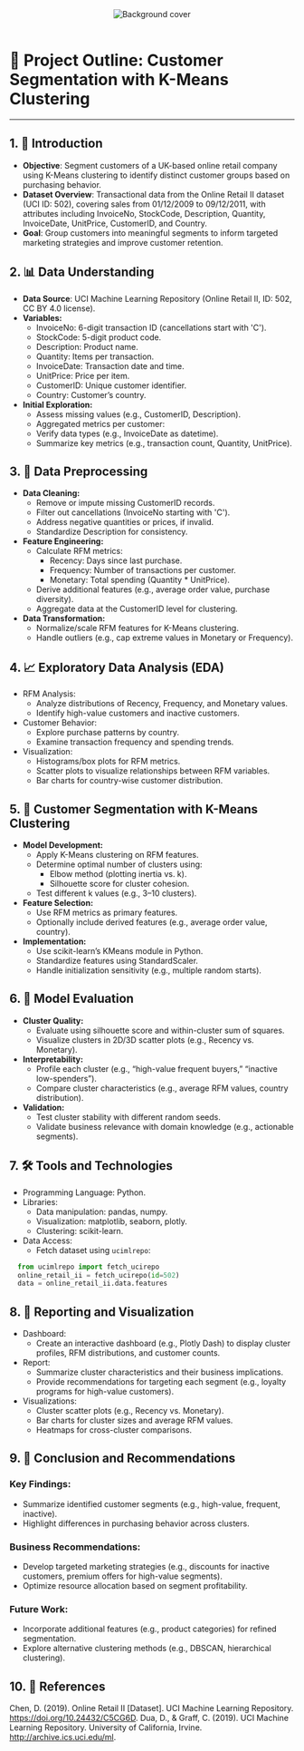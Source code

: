 <div align='center'>
  <img alt="Background cover" src="https://i.pinimg.com/170x/6e/5d/89/6e5d89bec9e5b7c56b87d53da86735b8.jpg">
</div>
<br>

# 🧭 Project Outline: Customer Segmentation with K-Means Clustering

---

## 1. 💠  Introduction
- **Objective**: Segment customers of a UK-based online retail company using K-Means clustering to identify distinct customer groups based on purchasing behavior.
- **Dataset Overview**: Transactional data from the Online Retail II dataset (UCI ID: 502), covering sales from 01/12/2009 to 09/12/2011, with attributes including InvoiceNo, StockCode, Description, Quantity, InvoiceDate, UnitPrice, CustomerID, and Country.
- **Goal**: Group customers into meaningful segments to inform targeted marketing strategies and improve customer retention.


## 2. 📊 Data Understanding
- **Data Source**: UCI Machine Learning Repository (Online Retail II, ID: 502, CC BY 4.0 license).
- **Variables:**
  - InvoiceNo: 6-digit transaction ID (cancellations start with 'C').
  - StockCode: 5-digit product code.
  - Description: Product name.
  - Quantity: Items per transaction.
  - InvoiceDate: Transaction date and time.
  - UnitPrice: Price per item.
  - CustomerID: Unique customer identifier.
  - Country: Customer’s country.
- **Initial Exploration:**
  - Assess missing values (e.g., CustomerID, Description).
  - Aggregated metrics per customer:
  - Verify data types (e.g., InvoiceDate as datetime).
  - Summarize key metrics (e.g., transaction count, Quantity, UnitPrice).
    

## 3. 🧹 Data Preprocessing
- **Data Cleaning:**
  - Remove or impute missing CustomerID records.
  - Filter out cancellations (InvoiceNo starting with 'C').
  - Address negative quantities or prices, if invalid.
  - Standardize Description for consistency.
- **Feature Engineering:**
  - Calculate RFM metrics:
    - Recency: Days since last purchase.
    - Frequency: Number of transactions per customer.
    - Monetary: Total spending (Quantity * UnitPrice).
  - Derive additional features (e.g., average order value, purchase diversity).
  - Aggregate data at the CustomerID level for clustering.
- **Data Transformation:**
  - Normalize/scale RFM features for K-Means clustering.
  - Handle outliers (e.g., cap extreme values in Monetary or Frequency).


## 4. 📈 Exploratory Data Analysis (EDA)
- RFM Analysis:
  - Analyze distributions of Recency, Frequency, and Monetary values.
  - Identify high-value customers and inactive customers.
- Customer Behavior:
  - Explore purchase patterns by country.
  - Examine transaction frequency and spending trends.
- Visualization:
  - Histograms/box plots for RFM metrics.
  - Scatter plots to visualize relationships between RFM variables.
  - Bar charts for country-wise customer distribution.



## 5. 🧠 Customer Segmentation with K-Means Clustering
- **Model Development:**
  - Apply K-Means clustering on RFM features.
  - Determine optimal number of clusters using:
    - Elbow method (plotting inertia vs. k).
    - Silhouette score for cluster cohesion.
  - Test different k values (e.g., 3–10 clusters).
- **Feature Selection:**
  - Use RFM metrics as primary features.
  - Optionally include derived features (e.g., average order value, country).
- **Implementation:**
  - Use scikit-learn’s KMeans module in Python.
  - Standardize features using StandardScaler.
  - Handle initialization sensitivity (e.g., multiple random starts).



## 6. 📏 Model Evaluation
- **Cluster Quality:**
  - Evaluate using silhouette score and within-cluster sum of squares.
  - Visualize clusters in 2D/3D scatter plots (e.g., Recency vs. Monetary).
- **Interpretability:**
  - Profile each cluster (e.g., “high-value frequent buyers,” “inactive low-spenders”).
  - Compare cluster characteristics (e.g., average RFM values, country distribution).
- **Validation:**
  - Test cluster stability with different random seeds.
  - Validate business relevance with domain knowledge (e.g., actionable segments).



## 7. 🛠️  Tools and Technologies
- Programming Language: Python.
- Libraries:
  - Data manipulation: pandas, numpy.
  - Visualization: matplotlib, seaborn, plotly.
  - Clustering: scikit-learn.
- Data Access:
  - Fetch dataset using ```ucimlrepo```:
 
```python
  from ucimlrepo import fetch_ucirepo
  online_retail_ii = fetch_ucirepo(id=502)
  data = online_retail_ii.data.features
```



## 8. 📝  Reporting and Visualization
- Dashboard:
  - Create an interactive dashboard (e.g., Plotly Dash) to display cluster profiles, RFM distributions, and customer counts.
- Report:
  - Summarize cluster characteristics and their business implications.
  - Provide recommendations for targeting each segment (e.g., loyalty programs for high-value customers).
- Visualizations:
  - Cluster scatter plots (e.g., Recency vs. Monetary).
  - Bar charts for cluster sizes and average RFM values.
  - Heatmaps for cross-cluster comparisons.


## 9.  📌  Conclusion and Recommendations

### Key Findings:
  - Summarize identified customer segments (e.g., high-value, frequent, inactive).
  - Highlight differences in purchasing behavior across clusters.
### Business Recommendations:
  - Develop targeted marketing strategies (e.g., discounts for inactive customers, premium offers for high-value segments).
  - Optimize resource allocation based on segment profitability.
### Future Work:
  - Incorporate additional features (e.g., product categories) for refined segmentation.
  - Explore alternative clustering methods (e.g., DBSCAN, hierarchical clustering).


## 10. 📘 References
Chen, D. (2019). Online Retail II [Dataset]. UCI Machine Learning Repository. https://doi.org/10.24432/C5CG6D.
Dua, D., & Graff, C. (2019). UCI Machine Learning Repository. University of California, Irvine. http://archive.ics.uci.edu/ml.

